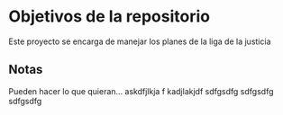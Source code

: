 # Objetivos de la repositorio

Este proyecto se encarga de manejar los planes de la liga de la justicia


## Notas
Pueden hacer lo que quieran...
askdfjlkja f
kadjlakjdf
sdfgsdfg
sdfgsdfg
sdfgsdfg

